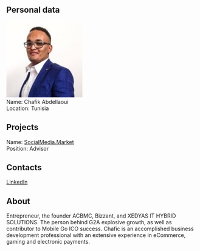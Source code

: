 ## Personal data
![chafik abdellaoui photo](photo/chafik_abdellaoui.jpg)  
Name:   Chafik Abdellaoui  
Location: Tunisia  
## Projects 
Name: [SocialMedia.Market](../projects/socialmedia_market.md)  
Position: Advisor   
## Contacts
[LinkedIn](https://www.linkedin.com/in/chafikabdellaouiacbmc/)    
## About
Entrepreneur, the founder ACBMC, Bizzant, and XEDYAS IT HYBRID SOLUTIONS. 
The person behind G2A explosive growth, as well as contributor to Mobile Go ICO success. Chafic is an accomplished business development professional with an extensive experience in eCommerce, gaming and electronic payments.
